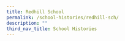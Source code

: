 ```yaml
---
title: Redhill School
permalink: /school-histories/redhill-sch/
description: ""
third_nav_title: School Histories
---
```

